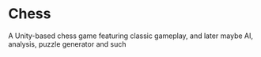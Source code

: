 # Chess
A Unity-based chess game featuring classic gameplay, and later maybe AI, analysis, puzzle generator and such
